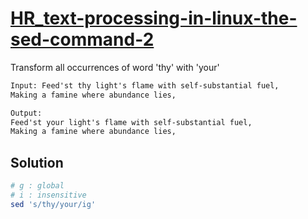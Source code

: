 # [HR_text-processing-in-linux-the-sed-command-2](https://www.hackerrank.com/challenges/text-processing-in-linux-the-sed-command-2)

Transform all occurrences of word 'thy' with 'your'

```txt
Input: Feed'st thy light's flame with self-substantial fuel,
Making a famine where abundance lies,

Output:
Feed'st your light's flame with self-substantial fuel,
Making a famine where abundance lies,
```

## Solution

```sh
# g : global
# i : insensitive
sed 's/thy/your/ig'
```
